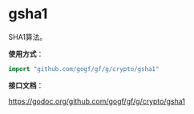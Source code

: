 # gsha1
SHA1算法。

**使用方式**：
```go
import "github.com/gogf/gf/g/crypto/gsha1"
```

**接口文档**：

https://godoc.org/github.com/gogf/gf/g/crypto/gsha1


